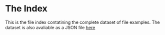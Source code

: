 # The Index

This is the file index contatining the complete dataset of file examples.
The dataset is also avaliable as a JSON file [here](./meta-files/file-examples.json)



